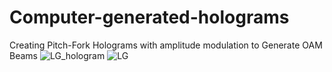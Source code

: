 # Computer-generated-holograms
Creating Pitch-Fork Holograms with amplitude modulation to Generate OAM Beams
![LG_hologram](https://user-images.githubusercontent.com/116585464/217078317-03413886-19e8-4bba-8d8c-434f3b82b38e.jpg)
![LG](https://user-images.githubusercontent.com/116585464/217078328-aaa41889-5678-43d8-bb68-7957cbb199fd.jpg)


